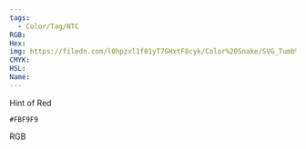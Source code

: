 ```yaml
---
tags:
  - Color/Tag/NTC
RGB:
Hex:
img: https://filedn.com/l0hpzxl1f01yT7GHxtF8cyk/Color%20Snake/SVG_Tumb%20Mass%20No%20Name/FBF9F9.svg
CMYK:
HSL:
Name:
---
```

Hint of Red
```palette
#FBF9F9
```
RGB
